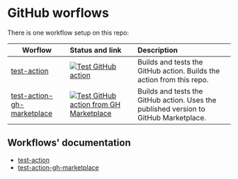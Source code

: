 # GitHub worflows

There is one workflow setup on this repo:

| Worflow                                                                         | Status and link                                                                                                                                                                                                                                                                     | Description                                                                           |
| ------------------------------------------------------------------------------- | :---------------------------------------------------------------------------------------------------------------------------------------------------------------------------------------------------------------------------------------------------------------------------------- | :------------------------------------------------------------------------------------ |
| [test-action](/.github/workflows/test-action.yml)                               | [![Test GitHub action](https://github.com/edumserrano/find-create-or-update-comment/actions/workflows/test-action.yml/badge.svg)](https://github.com/edumserrano/find-create-or-update-comment/actions/workflows/test-action.yml)                                                   | Builds and tests the GitHub action. Builds the action from this repo.                 |
| [test-action-gh-marketplace](/.github/workflows/test-action-gh-marketplace.yml) | [![Test GitHub action from GH Marketplace](https://github.com/edumserrano/find-create-or-update-comment/actions/workflows/test-action-gh-marketplace.yml/badge.svg)](https://github.com/edumserrano/find-create-or-update-comment/actions/workflows/test-action-gh-marketplace.yml) | Builds and tests the GitHub action. Uses the published version to GitHub Marketplace. |

## Workflows' documentation

- [test-action](/docs/dev-notes/workflows/test-action-workflow.md)
- [test-action-gh-marketplace](/docs/dev-notes/workflows/test-action-gh-marketplace-workflow.md)

